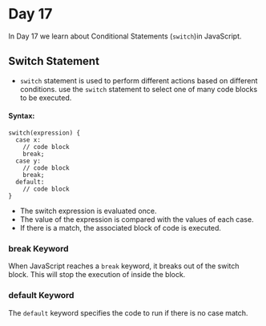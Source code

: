 # Day 17
In Day 17 we learn about Conditional Statements (```switch```)in JavaScript.

## Switch Statement
- ```switch``` statement is used to perform different actions based on different conditions. use the ```switch``` statement to select one of many code blocks to be executed.

#### Syntax:
```
switch(expression) {
  case x:
    // code block
    break;
  case y:
    // code block
    break;
  default:
    // code block
}
```
* The switch expression is evaluated once.
* The value of the expression is compared with the values of each case.
* If there is a match, the associated block of code is executed.

### break Keyword
When JavaScript reaches a ```break``` keyword, it breaks out of the switch block. This will stop the execution of inside the block. 

### default Keyword
The ```default``` keyword specifies the code to run if there is no case match.
